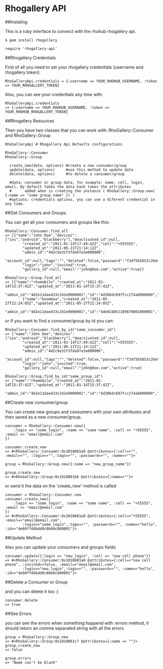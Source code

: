 Rhogallery API
==================
##Instaling

This is a ruby interface to connect with the rhohub rhogallery api. 

	$ gem install rhogallery

	require 'rhogallery-api'

##Rhogallery Credentials

First of all you need to set your rhogallery credentials (username and rhogallery token):

	RhoGalleryApi.credentials = {:username => YOUR_RHOHUB_USERNAME, :token => YOUR_RHOGALLERY_TOKEN}

Also, you can see your credentials any time with:

	RhoGalleryApi.credentials
	=> {:username => YOUR_RHOHUB_USERNAME, :token => YOUR_RHOHUB_RHOGALLERY_TOKEN}

##Rhogallery Resources

Then you have two classes that you can work with: RhoGallery::Consumer and RhoGallery::Group

	RhoGalleryApi # Rhogallery Api Defaults configurations
	
	RhoGallery::Consumer 
	RhoGallery::Group
		
	  create_new(data, options) #create a new consumer/group
	  update(data, options)     #use this method to update data
	  delete(data, options)     #to delete a consumer/group

	  #data: consumer or group data, for example: name, cell, login, email. By default takes the data hash takes the attributes 
	  #      added when is creating the instance ( RhoGallery::Group.new( {:name => "some group name" }) )
	  #options: credentials options, you can use a diferent credential in any time. 

##Get Consumers and Groups

You can get all your consumers and groups like this:

	RhoGallery::Consumer.find_all
	=> [{"name":"John Doe","devices":["ios","android","blackberry"],"deactivated_id":null,
			"created_at":"2011-01-14T17:49:42Z","cell":"+555555",
			"updated_at":"2011-06-21T21:14:12Z",
			"admin_id":"4d2c9e31f3fda97a3e000006",
			"account_id":null,"tags":"","deleted":false,"password":"f3df5b5853c26e9b664262a5f590df8d",
			"login":"john","invited":true,
			"gallery_id":null,"email":"john@doe.com","active":true}]
	
	RhoGallery::Group.find_all
	=> [{"name":"rhomobile","created_at":"2011-01-14T15:37:42Z","updated_at":"2011-01-14T15:37:42Z",
			"admin_id":"4d2e11dae433c241e9000001","id":"4d306dc697fcc274a6000009","active":true},
			{"name":"koombea","created_at":"2011-05-27T22:24:05Z","updated_at":"2011-05-27T22:24:05Z",
			"admin_id":"4d2e11dae433c241e9000001","id":"4de024851189870001000001","active":true}]

or if you want to find a consumer/group by id you can:

	RhoGallery::Consumer.find_by_id("some_consumer_id")
	=> {"name":"John Doe","devices":["ios","android","blackberry"],"deactivated_id":null,
			"created_at":"2011-01-14T17:49:42Z","cell":"+555555",
			"updated_at":"2011-06-21T21:14:12Z",
			"admin_id":"4d2c9e31f3fda97a3e000006",
			"account_id":null,"tags":"","deleted":false,"password":"f3df5b5853c26e9b664262a5f590df8d",
			"login":"john","invited":true,
			"gallery_id":null,"email":"john@doe.com","active":true}

	RhoGallery::Group.find_by_id("some_group_id")
	=> {"name":"rhomobile","created_at":"2011-01-14T15:37:42Z","updated_at":"2011-01-14T15:37:42Z",
			"admin_id":"4d2e11dae433c241e9000001","id":"4d306dc697fcc274a6000009","active":true}

##Create new consumer/group

You can create new groups and consumers with your own attributes and then saved as a new consumer/group.

	consumer = RhoGallery::Consumer.new({
		:login => "some_login", :name => "some name", :cell => "+55555", :email => "email@email.com"
	})

	consumer.create_new
	=> #<RhoGallery::Consumer:0x1018881a8 @attributes={:cell=>"", :email=>"", :login=>"",:tags=>"", :password=>"", :name=>""}>
	
	group = RhoGallery::Group.new({:name => "new_group_name"})
	
	group.create_new
	=> #<RhoGallery::Group:0x1018881b6 @attributes={:name=>""}>

or send it the data on the 'create_new' method is called

	consumer = RhoGallery::Consumer.new
	consumer.create_new({
		:login => "some_login", :name => "some name", :cell => "+55555", :email => "email@email.com"
	})
	=> #<RhoGallery::Consumer:0x1018881a8 @attributes={:cell=>"+55555", :email=>"email@email.com", 
			:login=>"some_login",:tags=>"", :password=>"", :name=>"hello", :id=>"4e60ffd4bdd0c8048c000001"}>

##Update Method

Also you can update your consumers and groups fields

	consumer.update({:login => "new_login", :cell => "new cell phone"})
	=> #<RhoGallery::Consumer:0x1018881a8 @attributes={:cell=>"new cell phone", :invited=>false, :email=>"email@email.com", 
			:login=>"new_login",:tags=>"", :password=>"", :name=>"hello", :id=>"4e60ffd4bdd0c8048c000001"}>

##Delete a Consumer or Group

and you can delete it too :)

	consumer.delete
	=> true

##See Errors

you can see the errors when something happend with :errors method, it should return an comma separated string with all the errors

	group = RhoGallery::Group.new
	=> #<RhoGallery::Group:0x1018881c7 @attributes={:name => ""}>
	group.create_new
	=> false
	
	group.errors
	=> "Name can't be blank"